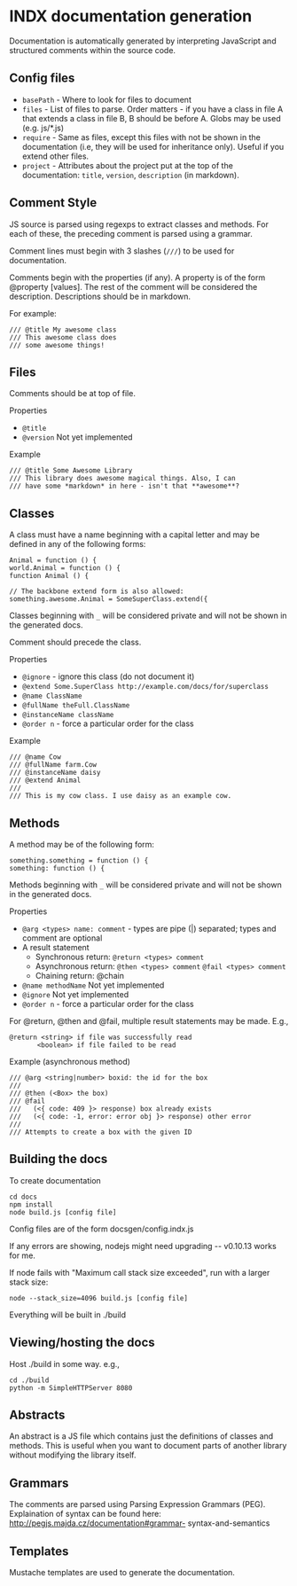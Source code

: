 # INDX documentation generation

Documentation is automatically generated by interpreting JavaScript and
structured comments within the source code.



## Config files

* `basePath` - Where to look for files to document
* `files` - List of files to parse. Order matters - if you have a class in
   file A that extends a class in file B, B should be before A. Globs may be
   used (e.g. js/*.js)
* `require` - Same as files, except this files with not be shown in the
   documentation (i.e, they will be used for inheritance only). Useful if you
   extend other files.
* `project` - Attributes about the project put at the top of the
   documentation: `title`, `version`, `description` (in markdown).

## Comment Style

JS source is parsed using regexps to extract classes and methods. For each of
these, the preceding comment is parsed using a grammar.

Comment lines must begin with 3 slashes (`///`) to be used for documentation.

Comments begin with the properties (if any). A property is of the form
@property [values]. The rest of the comment will be considered the
description. Descriptions should be in markdown.

For example:

	/// @title My awesome class
	/// This awesome class does
	/// some awesome things!



## Files

Comments should be at top of file.

Properties

* `@title`
* `@version` Not yet implemented

Example

	/// @title Some Awesome Library
	/// This library does awesome magical things. Also, I can
	/// have some *markdown* in here - isn't that **awesome**?



## Classes

A class must have a name beginning with a capital letter and may be defined in
any of the following forms:

	Animal = function () {
	world.Animal = function () {
	function Animal () {

	// The backbone extend form is also allowed:
	something.awesome.Animal = SomeSuperClass.extend({

Classes beginning with `_` will be considered private and will not be shown in
the generated docs.

Comment should precede the class.

Properties

* `@ignore` - ignore this class (do not document it)
* `@extend Some.SuperClass http://example.com/docs/for/superclass`
* `@name ClassName`
* `@fullName theFull.ClassName`
* `@instanceName className`
* `@order n` - force a particular order for the class

Example

	/// @name Cow
	/// @fullName farm.Cow
	/// @instanceName daisy
	/// @extend Animal
	///
	/// This is my cow class. I use daisy as an example cow.



## Methods

A method may be of the following form:

	something.something = function () {
	something: function () {

Methods beginning with `_` will be considered private and will not be shown in
the generated docs.

Properties

* `@arg <types> name: comment` - types are pipe (|) separated; types and
  comment are optional
* A result statement
  * Synchronous return: `@return <types> comment`
  * Asynchronous return:
    `@then <types> comment`
    `@fail <types> comment`
  * Chaining return: @chain
* `@name methodName` Not yet implemented
* `@ignore` Not yet implemented
* `@order n` - force a particular order for the class

For @return, @then and @fail, multiple result statements may be made. E.g.,

	@return <string> if file was successfully read
	       <boolean> if file failed to be read

Example (asynchronous method)

	/// @arg <string|number> boxid: the id for the box
	///
	/// @then (<Box> the box)
	/// @fail
	///   (<{ code: 409 }> response) box already exists
	///   (<{ code: -1, error: error obj }> response) other error
	///
	/// Attempts to create a box with the given ID



## Building the docs

To create documentation

	cd docs
	npm install
	node build.js [config file]

Config files are of the form docsgen/config.indx.js

If any errors are showing, nodejs might need upgrading -- v0.10.13 works for
me.

If node fails with "Maximum call stack size exceeded", run with a larger stack
size:

	node --stack_size=4096 build.js [config file]

Everything will be built in ./build



## Viewing/hosting the docs

Host ./build in some way. e.g.,

	cd ./build
	python -m SimpleHTTPServer 8080



## Abstracts

An abstract is a JS file which contains just the definitions of classes and
methods. This is useful when you want to document parts of another library
without modifying the library itself.



## Grammars

The comments are parsed using Parsing Expression Grammars (PEG). Explaination
of syntax can be found here: http://pegjs.majda.cz/documentation#grammar-
syntax-and-semantics



## Templates

Mustache templates are used to generate the documentation.
